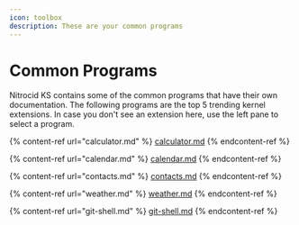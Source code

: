 ```yaml
---
icon: toolbox
description: These are your common programs
---
```


# Common Programs

Nitrocid KS contains some of the common programs that have their own documentation. The following programs are the top 5 trending kernel extensions. In case you don't see an extension here, use the left pane to select a program.

{% content-ref url="calculator.md" %}
[calculator.md](calculator.md)
{% endcontent-ref %}

{% content-ref url="calendar.md" %}
[calendar.md](calendar.md)
{% endcontent-ref %}

{% content-ref url="contacts.md" %}
[contacts.md](contacts.md)
{% endcontent-ref %}

{% content-ref url="weather.md" %}
[weather.md](weather.md)
{% endcontent-ref %}

{% content-ref url="git-shell.md" %}
[git-shell.md](git-shell.md)
{% endcontent-ref %}
